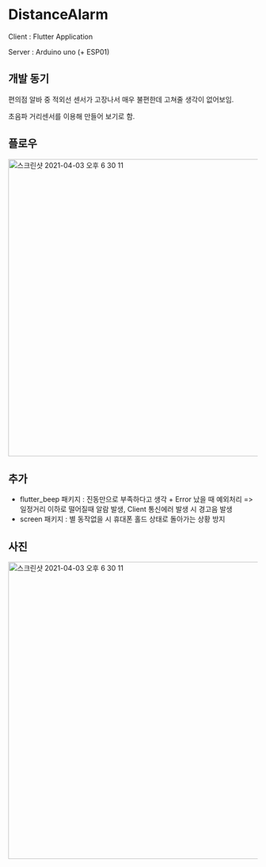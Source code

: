 # DistanceAlarm

Client : Flutter Application

Server : Arduino uno (+ ESP01)

## 개발 동기

편의점 알바 중 적외선 센서가 고장나서 매우 불편한데 고쳐줄 생각이 없어보임. 

초음파 거리센서를 이용해 만들어 보기로 함.

## 플로우

<img width="600" alt="스크린샷 2021-04-03 오후 6 30 11" src="https://user-images.githubusercontent.com/19744909/113474393-b6f82900-94aa-11eb-98ed-61dec16fd587.png">

## 추가
- flutter_beep 패키지 : 진동만으로 부족하다고 생각 + Error 났을 때 예외처리 => 일정거리 이하로 떨어질때 알람 발생, Client 통신에러 발생 시 경고음 발생
- screen 패키지 : 별 동작없을 시 휴대폰 홀드 상태로 돌아가는 상황 방지

## 사진

<img width="600" alt="스크린샷 2021-04-03 오후 6 30 11" src="https://user-images.githubusercontent.com/19744909/114161631-439b5f00-9963-11eb-918e-3bf8b97059bb.jpeg">



